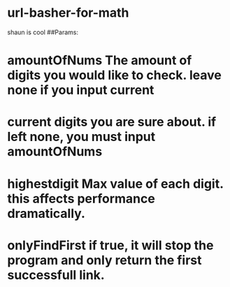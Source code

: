 # url-basher-for-math
shaun is cool
##Params:
# amountOfNums The amount of digits you would like to check. leave none if you input current
# current digits you are sure about. if left none, you must input amountOfNums
# highestdigit Max value of each digit. this affects performance dramatically.
# onlyFindFirst if true, it will stop the program and only return the first successfull link. 
